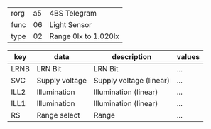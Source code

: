 
|    |   |   |
| -- | - | - |
| rorg | a5 | 4BS Telegram |
| func | 06 | Light Sensor |
| type | 02 | Range 0lx to 1.020lx |

| key | data | description | values |
| --- | --- | --- | --- |
  | LRNB | LRN Bit | LRN Bit | ... | 
| SVC | Supply voltage | Supply voltage (linear) | ... | 
| ILL2 | Illumination | Illumination (linear) | ... | 
| ILL1 | Illumination | Illumination (linear) | ... | 
| RS | Range select | Range | ... | 

  